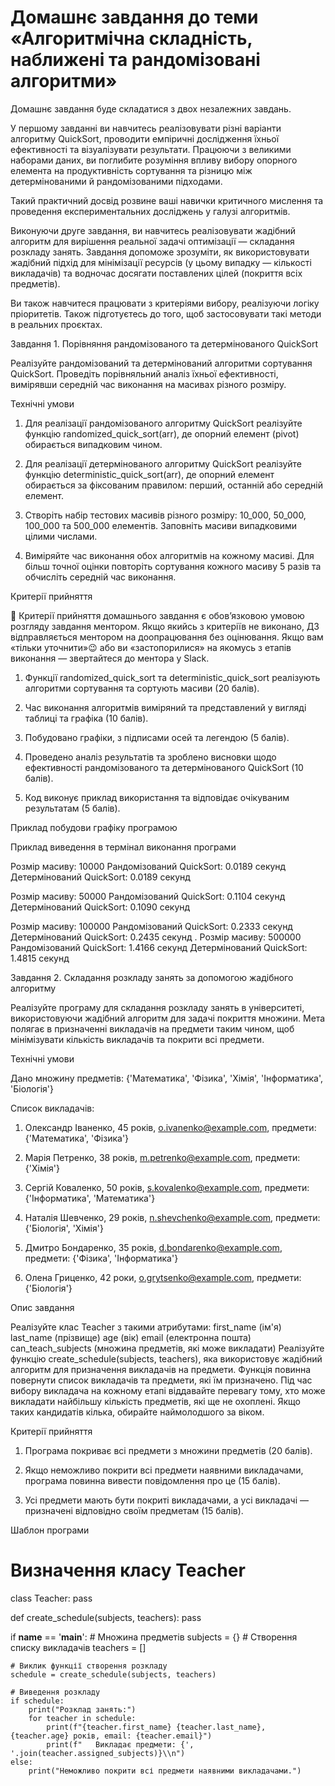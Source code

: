 # Домашнє завдання до теми «Алгоритмічна складність, наближені та рандомізовані алгоритми»

Домашнє завдання буде складатися з двох незалежних завдань.

У першому завданні ви навчитесь реалізовувати різні варіанти алгоритму QuickSort, проводити емпіричні дослідження їхньої ефективності та візуалізувати результати. Працюючи з великими наборами даних, ви поглибите розуміння впливу вибору опорного елемента на продуктивність сортування та різницю між детермінованими й рандомізованими підходами.

Такий практичний досвід розвине ваші навички критичного мислення та проведення експериментальних досліджень у галузі алгоритмів.

Виконуючи друге завдання, ви навчитесь реалізовувати жадібний алгоритм для вирішення реальної задачі оптимізації — складання розкладу занять. Завдання допоможе зрозуміти, як використовувати жадібний підхід для мінімізації ресурсів (у цьому випадку — кількості викладачів) та водночас досягати поставлених цілей (покриття всіх предметів).

Ви також навчитеся працювати з критеріями вибору, реалізуючи логіку пріоритетів. Також підготуєтесь до того, щоб застосовувати такі методи в реальних проєктах.




Завдання 1. Порівняння рандомізованого та детермінованого QuickSort



Реалізуйте рандомізований та детермінований алгоритми сортування QuickSort. Проведіть порівняльний аналіз їхньої ефективності, вимірявши середній час виконання на масивах різного розміру.



Технічні умови

1. Для реалізації рандомізованого алгоритму QuickSort реалізуйте функцію randomized_quick_sort(arr), де опорний елемент (pivot) обирається випадковим чином.

2. Для реалізації детермінованого алгоритму QuickSort реалізуйте функцію deterministic_quick_sort(arr), де опорний елемент обирається за фіксованим правилом: перший, останній або середній елемент.

3. Створіть набір тестових масивів різного розміру: 10_000, 50_000, 100_000 та 500_000 елементів. Заповніть масиви випадковими цілими числами.

4. Виміряйте час виконання обох алгоритмів на кожному масиві. Для більш точної оцінки повторіть сортування кожного масиву 5 разів та обчисліть середній час виконання.



Критерії прийняття

📌 Критерії прийняття домашнього завдання є обов’язковою умовою розгляду завдання ментором. Якщо якийсь з критеріїв не виконано, ДЗ відправляється ментором на доопрацювання без оцінювання. Якщо вам «тільки уточнити»😉 або ви «застопорилися» на якомусь з етапів виконання — звертайтеся до ментора у Slack.

1. Функції randomized_quick_sort та deterministic_quick_sort реалізують алгоритми сортування та сортують масиви (20 балів).

2. Час виконання алгоритмів виміряний та представлений у вигляді таблиці та графіка (10 балів).

3. Побудовано графіки, з підписами осей та легендою (5 балів).

4. Проведено аналіз результатів та зроблено висновки щодо ефективності рандомізованого та детермінованого QuickSort (10 балів).

5. Код виконує приклад використання та відповідає очікуваним результатам (5 балів).



Приклад побудови графіку програмою




Приклад виведення в термінал виконання програми

Розмір масиву: 10000
   Рандомізований QuickSort: 0.0189 секунд
   Детермінований QuickSort: 0.0189 секунд

Розмір масиву: 50000
   Рандомізований QuickSort: 0.1104 секунд
   Детермінований QuickSort: 0.1090 секунд

Розмір масиву: 100000
   Рандомізований QuickSort: 0.2333 секунд
   Детермінований QuickSort: 0.2435 секунд
. 
Розмір масиву: 500000
   Рандомізований QuickSort: 1.4166 секунд
   Детермінований QuickSort: 1.4815 секунд





Завдання 2. Складання розкладу занять за допомогою жадібного алгоритму



Реалізуйте програму для складання розкладу занять в університеті, використовуючи жадібний алгоритм для задачі покриття множини. Мета полягає в призначенні викладачів на предмети таким чином, щоб мінімізувати кількість викладачів та покрити всі предмети.



Технічні умови

Дано множину предметів: {'Математика', 'Фізика', 'Хімія', 'Інформатика', 'Біологія'}

Список викладачів:

1. Олександр Іваненко, 45 років, o.ivanenko@example.com, предмети: {'Математика', 'Фізика'}

2. Марія Петренко, 38 років, m.petrenko@example.com, предмети: {'Хімія'}

3. Сергій Коваленко, 50 років, s.kovalenko@example.com, предмети: {'Інформатика', 'Математика'}

4. Наталія Шевченко, 29 років, n.shevchenko@example.com, предмети: {'Біологія', 'Хімія'}

5. Дмитро Бондаренко, 35 років, d.bondarenko@example.com, предмети: {'Фізика', 'Інформатика'}

6. Олена Гриценко, 42 роки, o.grytsenko@example.com, предмети: {'Біологія'}



Опис завдання

Реалізуйте клас Teacher з такими атрибутами:
first_name (ім'я)
last_name (прізвище)
age (вік)
email (електронна пошта)
can_teach_subjects (множина предметів, які може викладати)
Реалізуйте функцію create_schedule(subjects, teachers), яка використовує жадібний алгоритм для призначення викладачів на предмети. Функція повинна повернути список викладачів та предмети, які їм призначено.
Під час вибору викладача на кожному етапі віддавайте перевагу тому, хто може викладати найбільшу кількість предметів, які ще не охоплені. Якщо таких кандидатів кілька, обирайте наймолодшого за віком.


Критерії прийняття

1. Програма покриває всі предмети з множини предметів (20 балів).

2. Якщо неможливо покрити всі предмети наявними викладачами, програма повинна вивести повідомлення про це (15 балів).

3. Усі предмети мають бути покриті викладачами, а усі викладачі — призначені відповідно своїм предметам (15 балів).



Шаблон програми

# Визначення класу Teacher
class Teacher:
    pass

def create_schedule(subjects, teachers):
   pass

if __name__ == '__main__':
    # Множина предметів
    subjects = {}
    # Створення списку викладачів
    teachers = []

    # Виклик функції створення розкладу
    schedule = create_schedule(subjects, teachers)

    # Виведення розкладу
    if schedule:
        print("Розклад занять:")
        for teacher in schedule:
            print(f"{teacher.first_name} {teacher.last_name}, {teacher.age} років, email: {teacher.email}")
            print(f"   Викладає предмети: {', '.join(teacher.assigned_subjects)}\\n")
    else:
        print("Неможливо покрити всі предмети наявними викладачами.")



